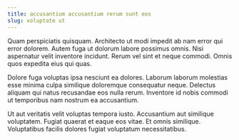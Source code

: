 ```yaml
---
title: accusantium accusantium rerum sunt eos
slug: voluptate ut
---
```


Quam perspiciatis quisquam. Architecto ut modi impedit ab nam error qui error dolorem. Autem fuga ut dolorum labore possimus omnis. Nisi aspernatur velit inventore incidunt. Rerum vel sint et neque commodi. Omnis quos expedita eius qui quas.

Dolore fuga voluptas ipsa nesciunt ea dolores. Laborum laborum molestias esse minima culpa similique doloremque consequatur neque. Delectus aliquam qui natus recusandae eos nulla rerum. Inventore id nobis commodi ut temporibus nam nostrum ea accusantium.

Ut aut veritatis velit voluptas tempora iusto. Accusantium aut similique voluptatem. Fugiat quaerat et eaque eos vitae. Et omnis similique. Voluptatibus facilis dolores fugiat voluptatum necessitatibus.
